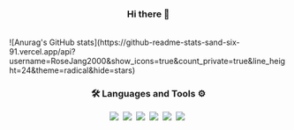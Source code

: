 <h3 align="center">Hi there 👋</h3>
<br/>
![Anurag's GitHub stats](https://github-readme-stats-sand-six-91.vercel.app/api?username=RoseJang2000&show_icons=true&count_private=true&line_height=24&theme=radical&hide=stars)
<br/>
<h3 align="center">🛠 Languages and Tools ⚙️</h3>
<p align="center">
  <img src="https://img.shields.io/badge/JavaScript-F7DF1E?style=plastic&logo=JavaScript&logoColor=white"/>&nbsp 
  <img src="https://img.shields.io/badge/HTML-E34F26?style=plastic&logo=HTML5&logoColor=white"/>&nbsp 
  <img src="https://img.shields.io/badge/CSS-1572B6?style=plastic&logo=CSS3&logoColor=white"/>&nbsp 
  <img src="https://img.shields.io/badge/SCSS-CC6699?style=plastic&logo=Sass&logoColor=white"/>&nbsp 
  <img src="https://img.shields.io/badge/React-61DAFB?style=plastic&logo=React&logoColor=white"/>&nbsp 
  <img src="https://img.shields.io/badge/Github-181717?style=plastic&logo=GitHub&logoColor=white"/>&nbsp   
</p>
<!--
**RoseJang2000/RoseJang2000** is a ✨ _special_ ✨ repository because its `README.md` (this file) appears on your GitHub profile.

Here are some ideas to get you started:

- 🔭 I’m currently working on ...
- 🌱 I’m currently learning ...
- 👯 I’m looking to collaborate on ...
- 🤔 I’m looking for help with ...
- 💬 Ask me about ...
- 📫 How to reach me: ...
- 😄 Pronouns: ...
- ⚡ Fun fact: ...
-->
